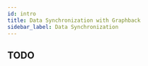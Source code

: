 ```yaml
---
id: intro
title: Data Synchronization with Graphback
sidebar_label: Data Synchronization
---
```


## TODO